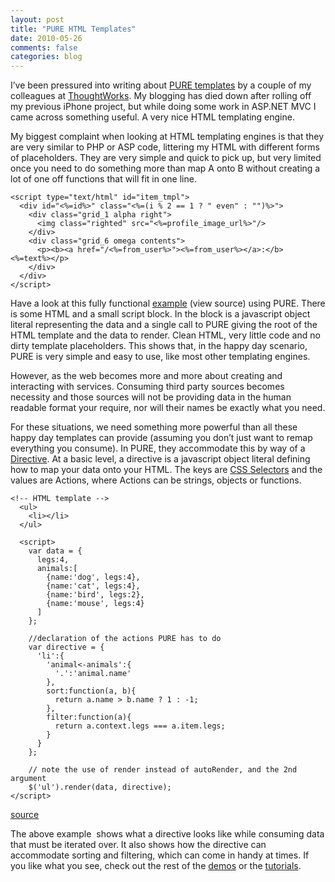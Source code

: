 ```yaml
---
layout: post
title: "PURE HTML Templates"
date: 2010-05-26
comments: false
categories: blog
---
```


I’ve been pressured into writing about [PURE templates](http://beebole.com/pure/) by a couple of my colleagues at [ThoughtWorks](http://www.thoughtworks.com/). My blogging has died down after rolling off my previous iPhone project, but while doing some work in ASP.NET MVC I came across something useful. A very nice HTML templating engine.

My biggest complaint when looking at HTML templating engines is that they are very similar to PHP or ASP code, littering my HTML with different forms of placeholders. They are very simple and quick to pick up, but very limited once you need to do something more than map A onto B without creating a lot of one off functions that will fit in one line.

```
<script type="text/html" id="item_tmpl">
  <div id="<%=id%>" class="<%=(i % 2 == 1 ? " even" : "")%>">
    <div class="grid_1 alpha right">
      <img class="righted" src="<%=profile_image_url%>"/>
    </div>
    <div class="grid_6 omega contents">
      <p><b><a href="/<%=from_user%>"><%=from_user%></a>:</b> <%=text%></p>
    </div>
  </div>
</script>
```

Have a look at this fully functional [example](http://beebole.com/pure_git/tutorial/tuto1.html) (view source) using PURE. There is some HTML and a small script block. In the block is a javascript object literal representing the data and a single call to PURE giving the root of the HTML template and the data to render. Clean HTML, very little code and no dirty template placeholders. This shows that, in the happy day scenario, PURE is very simple and easy to use, like most other templating engines.

However, as the web becomes more and more about creating and interacting with services. Consuming third party sources becomes necessity and those sources will not be providing data in the human readable format your require, nor will their names be exactly what you need.

For these situations, we need something more powerful than all these happy day templates can provide (assuming you don’t just want to remap everything you consume). In PURE, they accommodate this by way of a [Directive](http://beebole.com/pure/documentation/what-is-a-directive/). At a basic level, a directive is a javascript object literal defining how to map your data onto your HTML. The keys are [CSS Selectors](http://www.w3.org/TR/css3-selectors/#selectors) and the values are Actions, where Actions can be strings, objects or functions.

```
<!-- HTML template -->
  <ul>
    <li></li>
  </ul>

  <script>
    var data = {
      legs:4,
      animals:[
        {name:'dog', legs:4},
        {name:'cat', legs:4},
        {name:'bird', legs:2},
        {name:'mouse', legs:4}
      ]
    };

    //declaration of the actions PURE has to do
    var directive = {
      'li':{
        'animal<-animals':{
          '.':'animal.name'
        },
        sort:function(a, b){
          return a.name > b.name ? 1 : -1;
        },
        filter:function(a){
          return a.context.legs === a.item.legs;
        }
      }
    };

    // note the use of render instead of autoRender, and the 2nd argument
    $('ul').render(data, directive);
</script>
```
[source](http://beebole.com/pure/documentation/iteration-with-directives/)

The above example&#160; shows what a directive looks like while consuming data that must be iterated over. It also shows how the directive can accommodate sorting and filtering, which can come in handy at times. If you like what you see, check out the rest of the [demos](http://beebole.com/pure/demos/) or the [tutorials](http://beebole.com/pure/documentation/tutorials/).
